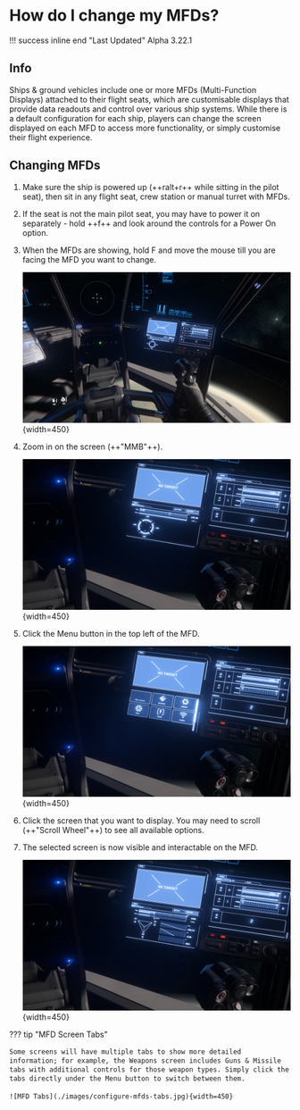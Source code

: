 # How do I change my MFDs?

!!! success inline end "Last Updated"
    Alpha 3.22.1

## Info

Ships & ground vehicles include one or more MFDs (Multi-Function Displays) attached to their flight seats, which are customisable displays that provide data readouts and control over various ship systems. While there is a default configuration for each ship, players can change the screen displayed on each MFD to access more functionality, or simply customise their flight experience.

## Changing MFDs

1. Make sure the ship is powered up (++ralt+r++ while sitting in the pilot seat), then sit in any flight seat, crew station or manual turret with MFDs.

2. If the seat is not the main pilot seat, you may have to power it on separately - hold ++f++ and look around the controls for a Power On option.

3. When the MFDs are showing, hold F and move the mouse till you are facing the MFD you want to change.

    ![Facing MFD](./images/configure-mfds-facing.jpg){width=450}

4. Zoom in on the screen (++"MMB"++).

    ![Zoomed in MFD](./images/configure-mfds-zoomed.jpg){width=450}

5. Click the Menu button in the top left of the MFD.

    ![MFD Menu](./images/configure-mfds-menu.jpg){width=450}

6. Click the screen that you want to display. You may need to scroll (++"Scroll Wheel"++) to see all available options.

7. The selected screen is now visible and interactable on the MFD.

    ![New MFD screen](./images/configure-mfds-complete.jpg){width=450}

??? tip "MFD Screen Tabs"

    Some screens will have multiple tabs to show more detailed information; for example, the Weapons screen includes Guns & Missile tabs with additional controls for those weapon types. Simply click the tabs directly under the Menu button to switch between them.

    ![MFD Tabs](./images/configure-mfds-tabs.jpg){width=450}